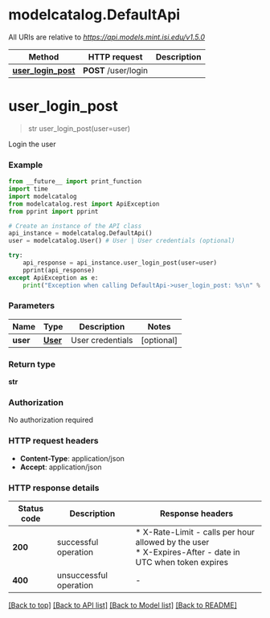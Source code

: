 # modelcatalog.DefaultApi

All URIs are relative to *https://api.models.mint.isi.edu/v1.5.0*

Method | HTTP request | Description
------------- | ------------- | -------------
[**user_login_post**](DefaultApi.md#user_login_post) | **POST** /user/login | 


# **user_login_post**
> str user_login_post(user=user)



Login the user

### Example

```python
from __future__ import print_function
import time
import modelcatalog
from modelcatalog.rest import ApiException
from pprint import pprint

# Create an instance of the API class
api_instance = modelcatalog.DefaultApi()
user = modelcatalog.User() # User | User credentials (optional)

try:
    api_response = api_instance.user_login_post(user=user)
    pprint(api_response)
except ApiException as e:
    print("Exception when calling DefaultApi->user_login_post: %s\n" % e)
```

### Parameters

Name | Type | Description  | Notes
------------- | ------------- | ------------- | -------------
 **user** | [**User**](User.md)| User credentials | [optional] 

### Return type

**str**

### Authorization

No authorization required

### HTTP request headers

 - **Content-Type**: application/json
 - **Accept**: application/json

### HTTP response details
| Status code | Description | Response headers |
|-------------|-------------|------------------|
**200** | successful operation |  * X-Rate-Limit - calls per hour allowed by the user <br>  * X-Expires-After - date in UTC when token expires <br>  |
**400** | unsuccessful operation |  -  |

[[Back to top]](#) [[Back to API list]](../#documentation-for-api-endpoints) [[Back to Model list]](../#documentation-for-models) [[Back to README]](../)

